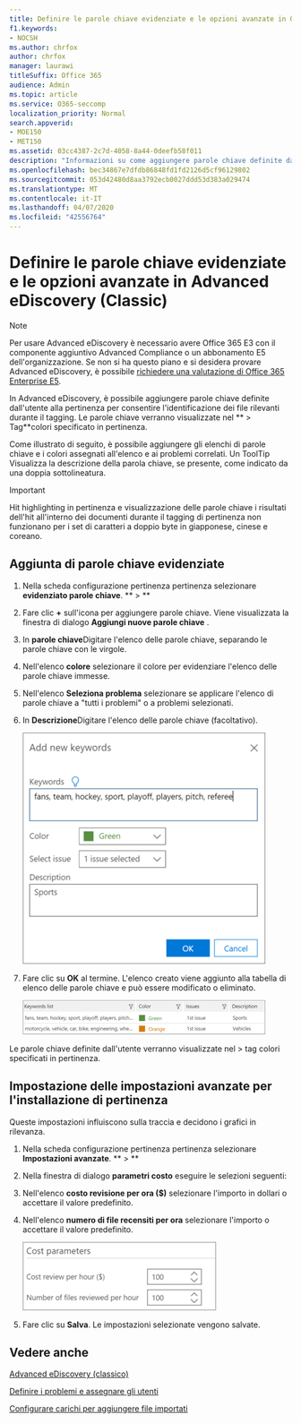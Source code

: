```yaml
---
title: Definire le parole chiave evidenziate e le opzioni avanzate in Office 365 Advanced eDiscovery
f1.keywords:
- NOCSH
ms.author: chrfox
author: chrfox
manager: laurawi
titleSuffix: Office 365
audience: Admin
ms.topic: article
ms.service: O365-seccomp
localization_priority: Normal
search.appverid:
- MOE150
- MET150
ms.assetid: 03cc4387-2c7d-4058-8a44-0deefb58f011
description: "Informazioni su come aggiungere parole chiave definite dall'utente alla pertinenza per identificare i file rilevanti durante il tagging in Office 365 Advanced eDiscovery e per specificare i parametri di costo.  "
ms.openlocfilehash: bec34867e7dfdb86848fd1fd2126d5cf96129802
ms.sourcegitcommit: 053d42480d8aa3792ecb0027ddd53d383a029474
ms.translationtype: MT
ms.contentlocale: it-IT
ms.lasthandoff: 04/07/2020
ms.locfileid: "42556764"
---
```

# <a name="define-highlighted-keywords-and-advanced-options-in-advanced-ediscovery-classic"></a>Definire le parole chiave evidenziate e le opzioni avanzate in Advanced eDiscovery (Classic)

> [!NOTE]
> Per usare Advanced eDiscovery è necessario avere Office 365 E3 con il componente aggiuntivo Advanced Compliance o un abbonamento E5 dell'organizzazione. Se non si ha questo piano e si desidera provare Advanced eDiscovery, è possibile [richiedere una valutazione di Office 365 Enterprise E5](https://go.microsoft.com/fwlink/p/?LinkID=698279). 
  
In Advanced eDiscovery, è possibile aggiungere parole chiave definite dall'utente alla pertinenza per consentire l'identificazione dei file rilevanti durante il tagging. Le parole chiave verranno visualizzate nel ** \> Tag**colori specificato in pertinenza. 
  
Come illustrato di seguito, è possibile aggiungere gli elenchi di parole chiave e i colori assegnati all'elenco e ai problemi correlati. Un ToolTip Visualizza la descrizione della parola chiave, se presente, come indicato da una doppia sottolineatura.
  
> [!IMPORTANT]
> Hit highlighting in pertinenza e visualizzazione delle parole chiave i risultati dell'hit all'interno dei documenti durante il tagging di pertinenza non funzionano per i set di caratteri a doppio byte in giapponese, cinese e coreano. 
  
## <a name="adding-highlighted-keywords"></a>Aggiunta di parole chiave evidenziate

1. Nella scheda configurazione pertinenza pertinenza selezionare **evidenziato parole chiave**. ** \> **
    
2. Fare clic **+** sull'icona per aggiungere parole chiave. Viene visualizzata la finestra di dialogo **Aggiungi nuove parole chiave** . 
    
3. In **parole chiave**Digitare l'elenco delle parole chiave, separando le parole chiave con le virgole. 
    
4. Nell'elenco **colore** selezionare il colore per evidenziare l'elenco delle parole chiave immesse. 
    
5. Nell'elenco **Seleziona problema** selezionare se applicare l'elenco di parole chiave a "tutti i problemi" o a problemi selezionati. 
    
6. In **Descrizione**Digitare l'elenco delle parole chiave (facoltativo).
    
    ![Aggiungere nuove parole chiave](../media/1683a71f-0875-48fc-b4ef-01f3b0e8e8e9.png)
  
7. Fare clic su **OK** al termine. L'elenco creato viene aggiunto alla tabella di elenco delle parole chiave e può essere modificato o eliminato. 
    
    ![Elenco di parole chiave per la configurazione di pertinenza](../media/a05d5ec0-8bde-470d-97e2-456b169281d6.png)
  
Le parole chiave definite dall'utente verranno visualizzate nel \> tag colori specificati in pertinenza. 
  
## <a name="specifying-relevance-setup-advanced-settings"></a>Impostazione delle impostazioni avanzate per l'installazione di pertinenza

Queste impostazioni influiscono sulla traccia e decidono i grafici in rilevanza.
  
1. Nella scheda configurazione pertinenza pertinenza selezionare **Impostazioni avanzate**. ** \> **
    
2. Nella finestra di dialogo **parametri costo** eseguire le selezioni seguenti: 
    
1. Nell'elenco **costo revisione per ora ($)** selezionare l'importo in dollari o accettare il valore predefinito. 
    
2. Nell'elenco **numero di file recensiti per ora** selezionare l'importo o accettare il valore predefinito. 
    
    ![Parametri relativi al costo della configurazione di pertinenza](../media/bab7b5b7-6297-4e7c-b0a6-ba5aa8b21787.png)
  
3. Fare clic su **Salva**. Le impostazioni selezionate vengono salvate.
    
## <a name="see-also"></a>Vedere anche

[Advanced eDiscovery (classico)](office-365-advanced-ediscovery.md)
  
[Definire i problemi e assegnare gli utenti](define-issues-and-assign-users.md)
  
[Configurare carichi per aggiungere file importati](set-up-loads-to-add-imported-files.md)

